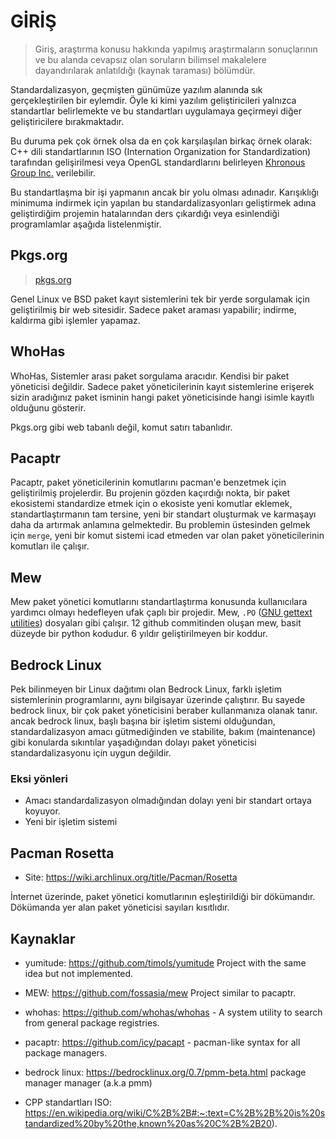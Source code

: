 # GİRİŞ

> Giriş, araştırma konusu hakkında yapılmış araştırmaların sonuçlarının ve bu alanda cevapsız olan soruların bilimsel
> makalelere dayandırılarak anlatıldığı (kaynak taraması) bölümdür.

Standardalizasyon, geçmişten günümüze yazılım alanında sık gerçekleştirilen bir eylemdir. Öyle ki kimi yazılım geliştiricileri
yalnızca standartlar belirlemekte ve bu standartları uygulamaya geçirmeyi diğer geliştiricilere bırakmaktadır.

Bu duruma pek çok örnek olsa da en çok karşılaşılan birkaç örnek olarak:
C++ dili standartlarının ISO (Internation Organization for Standardization) tarafından
gelişirilmesi veya OpenGL standardlarını belirleyen [Khronous Group Inc.](https://www.khronos.org/) verilebilir.

Bu standartlaşma bir işi yapmanın ancak bir yolu olması adınadır. Karışıklığı minimuma indirmek için yapılan bu standardalizasyonları
geliştirmek adına geliştirdiğim projemin hatalarından ders çıkardığı veya esinlendiği programlamlar aşağıda listelenmiştir.

[//]: # (GENE, projesi yapılan derin literatür araştırması sonucunda benzersiz bir proje olarak ortaya çıkmıştır.)

## Pkgs.org

> [pkgs.org](https://pkgs.org/)

Genel Linux ve BSD paket kayıt sistemlerini tek bir yerde sorgulamak için geliştirilmiş bir web sitesidir.
Sadece paket araması yapabilir; indirme, kaldırma gibi işlemler yapamaz.

## WhoHas

WhoHas, Sistemler arası paket sorgulama aracıdır. Kendisi bir paket yöneticisi değildir. Sadece paket yöneticilerinin
kayıt sistemlerine erişerek sizin aradığınız paket isminin hangi paket yöneticisinde hangi isimle kayıtlı olduğunu
gösterir.

Pkgs.org gibi web tabanlı değil, komut satırı tabanlıdır.

## Pacaptr

Pacaptr, paket yöneticilerinin komutlarını pacman'e benzetmek için geliştirilmiş projelerdir.
Bu projenin gözden kaçırdığı nokta, bir paket ekosistemi standardize etmek için o ekosiste yeni komutlar eklemek, standartlaştırmanın tam tersine,
yeni bir standart oluşturmak ve karmaşayı daha da artırmak anlamına gelmektedir. Bu problemin üstesinden gelmek için
`merge`, yeni bir komut sistemi icad etmeden var olan paket yöneticilerinin komutları ile çalışır.

## Mew

Mew paket yönetici komutlarını standartlaştırma konusunda kullanıcılara yardımcı olmayı hedefleyen ufak çaplı bir
projedir. Mew, `.PO` ([GNU gettext
utilities](https://www.gnu.org/software/gettext/manual/html_node/PO-Files.html))  dosyaları gibi çalışır.
12 github commitinden oluşan mew, basit düzeyde bir python kodudur.
6 yıldır geliştirilmeyen bir koddur.


## Bedrock Linux

Pek bilinmeyen bir Linux dağıtımı olan Bedrock Linux, farklı işletim sistemlerinin programlarını, aynı bilgisayar
üzerinde çalıştırır. Bu sayede bedrock linux, bir çok paket yöneticisini beraber kullanmanıza olanak tanır. ancak
bedrock linux, başlı başına bir işletim sistemi olduğundan, standardalizasyon amacı gütmediğinden ve stabilite, bakım
(maintenance) gibi konularda sıkıntılar yaşadığından dolayı paket yöneticisi standardalizasyonu için uygun değildir.

### Eksi yönleri

- Amacı standardalizasyon olmadığından dolayı yeni bir standart ortaya koyuyor.
- Yeni bir işletim sistemi

## Pacman Rosetta

- Site: https://wiki.archlinux.org/title/Pacman/Rosetta

İnternet üzerinde, paket yönetici komutlarının eşleştirildiği bir dökümandır. Dökümanda yer alan paket yöneticisi sayıları kısıtlıdır.

## Kaynaklar

- yumitude: https://github.com/timols/yumitude Project with the same idea but not implemented.
- MEW: https://github.com/fossasia/mew Project similar to pacaptr.
- whohas: https://github.com/whohas/whohas - A system utility to search from general package registries.
- pacaptr: https://github.com/icy/pacapt - pacman-like syntax for all package managers.
- bedrock linux: https://bedrocklinux.org/0.7/pmm-beta.html package manager manager (a.k.a pmm)

- CPP standartları ISO: https://en.wikipedia.org/wiki/C%2B%2B#:~:text=C%2B%2B%20is%20standardized%20by%20the,known%20as%20C%2B%2B20).
